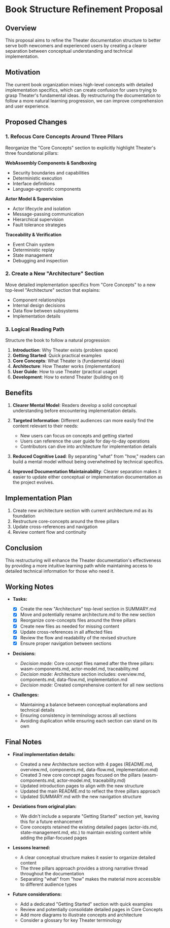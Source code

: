 # Book Structure Refinement Proposal

## Overview

This proposal aims to refine the Theater documentation structure to better serve both newcomers and experienced users by creating a clearer separation between conceptual understanding and technical implementation.

## Motivation

The current book organization mixes high-level concepts with detailed implementation specifics, which can create confusion for users trying to grasp Theater's fundamental ideas. By restructuring the documentation to follow a more natural learning progression, we can improve comprehension and user experience.

## Proposed Changes

### 1. Refocus Core Concepts Around Three Pillars

Reorganize the "Core Concepts" section to explicitly highlight Theater's three foundational pillars:

**WebAssembly Components & Sandboxing**
- Security boundaries and capabilities
- Deterministic execution
- Interface definitions
- Language-agnostic components

**Actor Model & Supervision**
- Actor lifecycle and isolation
- Message-passing communication
- Hierarchical supervision
- Fault tolerance strategies

**Traceability & Verification**
- Event Chain system
- Deterministic replay
- State management
- Debugging and inspection

### 2. Create a New "Architecture" Section

Move detailed implementation specifics from "Core Concepts" to a new top-level "Architecture" section that explains:
- Component relationships
- Internal design decisions
- Data flow between subsystems
- Implementation details

### 3. Logical Reading Path

Structure the book to follow a natural progression:
1. **Introduction**: Why Theater exists (problem space)
2. **Getting Started**: Quick practical examples
3. **Core Concepts**: What Theater is (fundamental ideas)
4. **Architecture**: How Theater works (implementation)
5. **User Guide**: How to use Theater (practical usage)
6. **Development**: How to extend Theater (building on it)

## Benefits

1. **Clearer Mental Model**: Readers develop a solid conceptual understanding before encountering implementation details.

2. **Targeted Information**: Different audiences can more easily find the content relevant to their needs:
   - New users can focus on concepts and getting started
   - Users can reference the user guide for day-to-day operations
   - Contributors can dive into architecture for implementation details

3. **Reduced Cognitive Load**: By separating "what" from "how," readers can build a mental model without being overwhelmed by technical specifics.

4. **Improved Documentation Maintainability**: Clearer separation makes it easier to update either conceptual or implementation documentation as the project evolves.

## Implementation Plan

1. Create new architecture section with current architecture.md as its foundation
2. Restructure core-concepts around the three pillars
3. Update cross-references and navigation
4. Review content flow and continuity

## Conclusion

This restructuring will enhance the Theater documentation's effectiveness by providing a more intuitive learning path while maintaining access to detailed technical information for those who need it.

## Working Notes

- **Tasks:**
    - [x] Create the new "Architecture" top-level section in SUMMARY.md
    - [x] Move and potentially rename architecture.md to the new section
    - [x] Reorganize core-concepts files around the three pillars
    - [x] Create new files as needed for missing content
    - [x] Update cross-references in all affected files
    - [x] Review the flow and readability of the revised structure
    - [x] Ensure proper navigation between sections

- **Decisions:**
    - *Decision made:* Core concept files named after the three pillars: wasm-components.md, actor-model.md, traceability.md
    - *Decision made:* Architecture section includes: overview.md, components.md, data-flow.md, implementation.md
    - *Decision made:* Created comprehensive content for all new sections

- **Challenges:**
    - Maintaining a balance between conceptual explanations and technical details
    - Ensuring consistency in terminology across all sections
    - Avoiding duplication while ensuring each section can stand on its own

## Final Notes

- **Final implementation details:**
    - Created a new Architecture section with 4 pages (README.md, overview.md, components.md, data-flow.md, implementation.md)
    - Created 3 new core concept pages focused on the pillars (wasm-components.md, actor-model.md, traceability.md)
    - Updated introduction pages to align with the new structure
    - Updated the main README.md to reflect the three pillars approach
    - Updated SUMMARY.md with the new navigation structure

- **Deviations from original plan:**
    - We didn't include a separate "Getting Started" section yet, leaving this for a future enhancement
    - Core concepts retained the existing detailed pages (actor-ids.md, state-management.md, etc.) to maintain existing content while adding the pillar-focused pages

- **Lessons learned:**
    - A clear conceptual structure makes it easier to organize detailed content
    - The three pillars approach provides a strong narrative thread throughout the documentation
    - Separating "what" from "how" makes the material more accessible to different audience types

- **Future considerations:**
    - Add a dedicated "Getting Started" section with quick examples
    - Review and potentially consolidate detailed pages in Core Concepts
    - Add more diagrams to illustrate concepts and architecture
    - Consider a glossary for key Theater terminology
